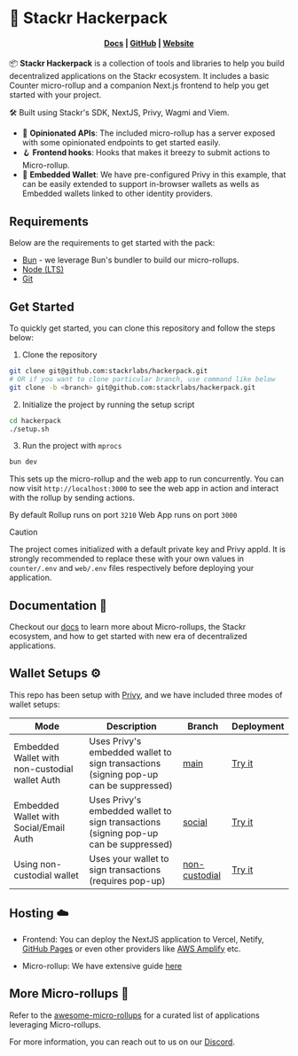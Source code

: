 # 🎒 Stackr Hackerpack

<h4 align="center">
  <a href="https://docs.stf.xyz">Docs</a> |
  <a href="https://github.com/stackrlabs/hackerpack">GitHub</a> |
  <a href="https://stackrlabs.xyz">Website</a>
</h4>

📦 **Stackr Hackerpack** is a collection of tools and libraries to help you build decentralized applications on the Stackr ecosystem. It includes a basic Counter micro-rollup and a companion Next.js frontend to help you get started with your project.

🛠️ Built using Stackr's SDK, NextJS, Privy, Wagmi and Viem.

- 💭 **Opinionated APIs**: The included micro-rollup has a server exposed with some opinionated endpoints to get started easily.
- 🪝 **Frontend hooks**: Hooks that makes it breezy to submit actions to Micro-rollup.
- 🔐 **Embedded Wallet**: We have pre-configured Privy in this example, that can be easily extended to support in-browser wallets as wells as Embedded wallets linked to other identity providers.

## Requirements

Below are the requirements to get started with the pack:

- [Bun](https://bun.sh) - we leverage Bun's bundler to build our micro-rollups.
- [Node (LTS)](https://nodejs.org/en/download/)
- [Git](https://git-scm.com/downloads)

## Get Started

To quickly get started, you can clone this repository and follow the steps below:

1. Clone the repository

```bash
git clone git@github.com:stackrlabs/hackerpack.git
# OR if you want to clone particular branch, use command like below
git clone -b <branch> git@github.com:stackrlabs/hackerpack.git
```

2. Initialize the project by running the setup script

```bash
cd hackerpack
./setup.sh
```

3. Run the project with `mprocs`

```bash
bun dev
```

This sets up the micro-rollup and the web app to run concurrently. You can now visit `http://localhost:3000` to see the web app in action and interact with the rollup by sending actions.

By default
Rollup runs on port `3210`
Web App runs on port `3000`

> [!CAUTION]
> The project comes initialized with a default private key and Privy appId. It is strongly recommended to replace these with your own values in `counter/.env` and `web/.env` files respectively before deploying your application.

## Documentation 📕

Checkout our [docs](https://docs.stf.xyz) to learn more about Micro-rollups, the Stackr ecosystem, and how to get started with new era of decentralized applications.

## Wallet Setups ⚙️

This repo has been setup with [Privy](https://www.privy.io/), and we have included three modes of wallet setups:
<table>
  <thead>
    <tr>
      <th>Mode</th>
      <th>Description</th>
      <th>Branch</th>
      <th>Deployment</th>
    </tr>
  </thead>
  <tbody>
    <tr>
      <td>Embedded Wallet with non-custodial wallet Auth</td>
      <td>Uses Privy's embedded wallet to sign transactions (signing pop-up can be suppressed)</td>
      <td><a href="https://github.com/stackrlabs/hackerpack/" target="_blank">main</a></td>
      <td><a href="https://main.hackerpack.stf.xyz" target="_blank">Try it</a></td>
    </tr>
    <tr>
      <td>Embedded Wallet with Social/Email Auth</td>
      <td>Uses Privy's embedded wallet to sign transactions (signing pop-up can be suppressed)</td>
      <td><a href="https://github.com/stackrlabs/hackerpack/tree/social" target="_blank">social</a></td>
      <td><a href="https://social.hackerpack.stf.xyz" target="_blank">Try it</a></td>
    </tr>
    <tr>
      <td>Using non-custodial wallet</td>
      <td>Uses your wallet to sign transactions (requires pop-up)</td>
      <td><a href="https://github.com/stackrlabs/hackerpack/tree/non-custodial" target="_blank">non-custodial</a></td>
      <td><a href="https://non-custodial.hackerpack.stf.xyz" target="_blank">Try it</a></td>
    </tr>
  </tbody>
</table>

## Hosting ☁️

- Frontend: You can deploy the NextJS application to Vercel, Netify, [GitHub Pages](https://www.freecodecamp.org/news/how-to-deploy-next-js-app-to-github-pages/) or even other providers like [AWS Amplify](https://aws.amazon.com/amplify/) etc.

- Micro-rollup: We have extensive guide [here](https://docs.stf.xyz/build/guides/hosting)

## More Micro-rollups 🤝

Refer to the [awesome-micro-rollups](https://github.com/aashutoshrathi/awesome-micro-rollups) for a curated list of applications leveraging Micro-rollups.

For more information, you can reach out to us on our [Discord](https://discord.stackrlabs.xyz/).
